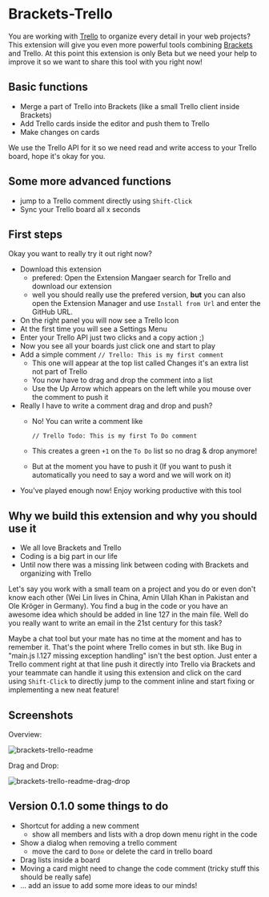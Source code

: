 # Brackets-Trello

You are working with [Trello](http://trello.com) to organize every detail in your web projects? This extension will give you even more powerful tools combining [Brackets](http://brackets.io) and Trello. At this point this extension is only Beta but we need your help to improve it so we want to share this tool with you right now!

## Basic functions

- Merge a part of Trello into Brackets (like a small Trello client inside Brackets)
- Add Trello cards inside the editor and push them to Trello
- Make changes on cards

We use the Trello API for it so we need read and write access to your Trello board, hope it's okay for you. 

## Some more advanced functions

- jump to a Trello comment directly using `Shift-Click` 
- Sync your Trello board all x seconds

## First steps

Okay you want to really try it out right now?

- Download this extension
	- prefered: Open the Extension Mangaer search for Trello and download our extension
	- well you should really use the prefered version,
		**but** you can also open the Extension Manager
		and use `Install from Url` and enter the GitHub URL.
- On the right panel you will now see a Trello Icon
- At the first time you will see a Settings Menu
- Enter your Trello API just two clicks and a copy action ;)
- Now you see all your boards just click one and start to play 
- Add a simple comment `// Trello: This is my first comment`
	- This one will appear at the top list called Changes it's an extra list not part of Trello
	- You now have to drag and drop the comment into a list
	- Use the Up Arrow which appears on the left while you mouse over the comment to push it
- Really I have to write a comment drag and drop and push?
	- No! You can write a comment like 
		
		`// Trello Todo: This is my first To Do comment`
	- This creates a green `+1` on the `To Do` list so no drag & drop anymore!
	- But at the moment you have to push it (If you want to push it automatically you need to say a word and we will work on it)
- You've played enough now! Enjoy working productive with this tool

## Why we build this extension and why you should use it

- We all love Brackets and Trello
- Coding is a big part in our life
- Until now there was a missing link between coding with Brackets and organizing with Trello

Let's say you work with a small team on a project and you do or even don't know each other (Wei Lin lives in China, Amin Ullah Khan in Pakistan and Ole Kröger in Germany). You find a bug in the code or you have an awesome idea which should be added in line 127 in the main file. Well do you really want to write an email in the 21st century for this task?

Maybe a chat tool but your mate has no time at the moment and has to remember it. That's the point where Trello comes in but sth. like Bug in "main.js l.127 missing exception handling" isn't the best option. Just enter a Trello comment right at that line push it directly into Trello via Brackets and your teammate can handle it using this extension and click on the card using `Shift-Click` to directly jump to the comment inline and start fixing or implementing a new neat feature! 

## Screenshots
Overview:

![brackets-trello-readme](https://cloud.githubusercontent.com/assets/4931746/6921326/70fb0af2-d7c4-11e4-9794-4de6719e4b9d.png)

Drag and Drop:

![brackets-trello-readme-drag-drop](https://cloud.githubusercontent.com/assets/4931746/6921359/a7682fd4-d7c4-11e4-88e9-3e5791ffa886.png)


## Version 0.1.0 some things to do

- Shortcut for adding a new comment
	- show all members and lists with a drop down menu right in the code
- Show a dialog when removing a trello comment
	- move the card to `Done` or delete the card in trello board
- Drag lists inside a board
- Moving a card might need to change the code comment (tricky stuff this should be really safe)
- ... add an issue to add some more ideas to our minds!


